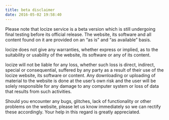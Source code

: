 ```yaml
---
title: beta disclaimer
date: 2016-05-02 19:58:40
---
```


Please note that locize service is a beta version which is still undergoing final testing before its official release. The website, its software and all content found on it are provided on an “as is” and “as available” basis.

locize does not give any warranties, whether express or implied, as to the suitability or usability of the website, its software or any of its content.

locize will not be liable for any loss, whether such loss is direct, indirect, special or consequential, suffered by any party as a result of their use of the locize website, its software or content. Any downloading or uploading of material to the website is done at the
user’s own risk and the user will be solely responsible for any damage to any computer system or loss of data that results from such activities.

Should you encounter any bugs, glitches, lack of functionality or other problems on the website, please let us know immediately so we can rectify these accordingly. Your help in this regard is greatly appreciated.
